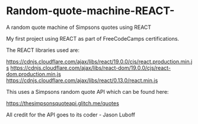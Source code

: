# Random-quote-machine-REACT-
A random quote machine of Simpsons quotes using REACT

My first project using REACT as part of FreeCodeCamps certifications.

The REACT libraries used are:

https://cdnjs.cloudflare.com/ajax/libs/react/19.0.0/cjs/react.production.min.js 
https://cdnjs.cloudflare.com/ajax/libs/react-dom/19.0.0/cjs/react-dom.production.min.js
https://cdnjs.cloudflare.com/ajax/libs/react/0.13.0/react.min.js

This uses a Simpsons random quote API which can be found here:

https://thesimpsonsquoteapi.glitch.me/quotes

All credit for the API goes to its coder - Jason Luboff
